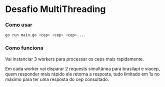 # Desafio MultiThreading

### Como usar
```sh
go run main.go <cep> <cep> <cep>....
```

### Como funciona
Vai instanciar 3 workers para processar os ceps mais rapidamente.

Em cada worker vai disparar 2 requests simultânea para brasilapi e viacep, quem responder mais rápido ele retorna a resposta, tudo limitado em 1s no máximo para ter uma resposta do cep consultado.
